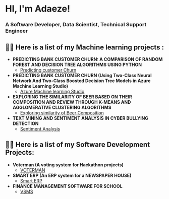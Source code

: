 <h1>HI, I'm Adaeze! <br/></h1><h3>A Software Developer, Data Scientist, Technical Support Engineer </h3>

<h2>👨‍💻 Here is a list of my Machine learning projects :</h2>

- <b>PREDICTING BANK CUSTOMER CHURN: A COMPARISON OF RANDOM FOREST AND DECISION TREE ALGORITHMS USING PYTHON </b>
  - [Predicting customer Churn](https://github.com/adaeze0/CustChurn)
- <b>PREDICTING BANK CUSTOMER CHURN (Using Two-Class Neural Network And Two-Class Boosted Decision Tree Models in Azure Machine Learning Studio)</b>
  - [Azure Machine learning Studio](#) 
- <b>EXPLORING THE SIMILARITY OF BEER BASED ON THEIR COMPOSITION AND REVIEW THROUGH K-MEANS AND AGGLOMERATIVE CLUSTERING ALGORITHMS</b>
  - [Exploring similarity of Beer Composition](https://github.com/adaeze0/BeerSimilarity)
- <b>TEXT MINING AND SENTIMENT ANALYSIS IN CYBER BULLYING DETECTION</b>
  - [Sentiment Analysis](https://github.com/adaeze0/sentimentAnalysis)


<h2>👨‍💻 Here is a list of my Software Development Projects:</h2>

- <b>Voterman (A voting system for Hackathon projects)</b>
  - [VOTERMAN](#)
- <b>SMART ERP (An ERP system for a NEWSPAPER HOUSE)</b>
  - [Smart ERP](#)
- <b>FINANCE MANAGEMENT SOFTWARE FOR SCHOOL</b>
  - [VSMS](#)




